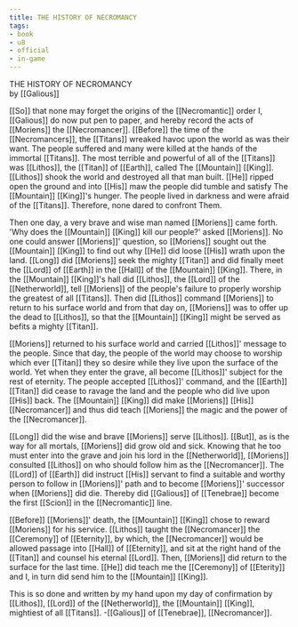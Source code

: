 ```yaml
---
title: THE HISTORY OF NECROMANCY
tags:
- book
- u8
- official
- in-game
---
```


THE HISTORY OF NECROMANCY  
by [[Galious]]  
  
[[So]] that none may forget the origins of the [[Necromantic]] order I, [[Galious]] do now put pen to paper, and hereby record the acts of [[Moriens]] the [[Necromancer]]. [[Before]] the time of the [[Necromancers]], the [[Titans]] wreaked havoc upon the world as was their want. The people suffered and many were killed at the hands of the immortal [[Titans]]. The most terrible and powerful of all of the [[Titans]] was [[Lithos]], the [[Titan]] of [[Earth]], called The [[Mountain]] [[King]]. [[Lithos]] shook the world and destroyed all that man built. [[He]] ripped open the ground and into [[His]] maw the people did tumble and satisfy The [[Mountain]] [[King]]'s hunger. The people lived in darkness and were afraid of the [[Titans]]. Therefore, none dared to confront Them.  
  
Then one day, a very brave and wise man named [[Moriens]] came forth. 'Why does the [[Mountain]] [[King]] kill our people?' asked [[Moriens]]. No one could answer [[Moriens]]' question, so [[Moriens]] sought out the [[Mountain]] [[King]] to find out why [[He]] did loose [[His]] wrath upon the land. [[Long]] did [[Moriens]] seek the mighty [[Titan]] and did finally meet the [[Lord]] of [[Earth]] in the [[Hall]] of the [[Mountain]] [[King]]. There, in the [[Mountain]] [[King]]'s hall did [[Lithos]], the [[Lord]] of the [[Netherworld]], tell [[Moriens]] of the people's failure to properly worship the greatest of all [[Titans]]. Then did [[Lithos]] command [[Moriens]] to return to his surface world and from that day on, [[Moriens]] was to offer up the dead to [[Lithos]], so that the [[Mountain]] [[King]] might be served as befits a mighty [[Titan]].  
  
[[Moriens]] returned to his surface world and carried [[Lithos]]' message to the people. Since that day, the people of the world may choose to worship which ever [[Titan]] they so desire while they live upon the surface of the world. Yet when they enter the grave, all become [[Lithos]]' subject for the rest of eternity. The people accepted [[Lithos]]' command, and the [[Earth]] [[Titan]] did cease to ravage the land and the people who did live upon [[His]] back. The [[Mountain]] [[King]] did make [[Moriens]] [[His]] [[Necromancer]] and thus did teach [[Moriens]] the magic and the power of the [[Necromancer]].  
  
[[Long]] did the wise and brave [[Moriens]] serve [[Lithos]]. [[But]], as is the way for all mortals, [[Moriens]] did grow old and sick. Knowing that he too must enter into the grave and join his lord in the [[Netherworld]], [[Moriens]] consulted [[Lithos]] on who should follow him as the [[Necromancer]]. The [[Lord]] of [[Earth]] did instruct [[His]] servant to find a suitable and worthy person to follow in [[Moriens]]' path and to become [[Moriens]]' successor when [[Moriens]] did die. Thereby did [[Galious]] of [[Tenebrae]] become the first [[Scion]] in the [[Necromantic]] line.  
  
[[Before]] [[Moriens]]' death, the [[Mountain]] [[King]] chose to reward [[Moriens]] for his service. [[Lithos]] taught the [[Necromancer]] the [[Ceremony]] of [[Eternity]], by which, the [[Necromancer]] would be allowed passage into [[Hall]] of [[Eternity]], and sit at the right hand of the [[Titan]] and counsel his eternal [[Lord]]. Then, [[Moriens]] did return to the surface for the last time. [[He]] did teach me the [[Ceremony]] of [[Eterity]] and I, in turn did send him to the [[Mountain]] [[King]].  
  
This is so done and written by my hand upon my day of confirmation by [[Lithos]], [[Lord]] of the [[Netherworld]], the [[Mountain]] [[King]], mightiest of all [[Titans]]. -[[Galious]] of [[Tenebrae]], [[Necromancer]].